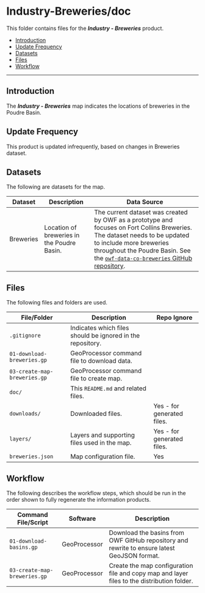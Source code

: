# Industry-Breweries/doc #

This folder contains files for the ***Industry - Breweries*** product.

* [Introduction](#introduction)
* [Update Frequency](#update-frequency)
* [Datasets](#datasets)
* [Files](#files)
* [Workflow](#workflow)

-----------------------------

## Introduction ##

The ***Industry - Breweries*** map indicates the locations of breweries in the Poudre Basin.

## Update Frequency ##

This product is updated infrequently,
based on changes in Breweries dataset.

## Datasets ##

The following are datasets for the map.

| **Dataset** | **Description** | **Data Source** |
| -- | -- | -- |
| Breweries | Location of breweries in the Poudre Basin. | The current dataset was created by OWF as a prototype and focuses on Fort Collins Breweries.  The dataset needs to be updated to include more breweries throughout the Poudre Basin.  See the [`owf-data-co-breweries` GitHub repository](https://github.com/OpenWaterFoundation/owf-data-co-breweries). |

## Files ##

The following files and folders are used.

| **File/Folder** | **Description** | **Repo Ignore** |
| -- | -- | -- |
| `.gitignore` | Indicates which files should be ignored in the repository. | |
| `01-download-breweries.gp` | GeoProcessor command file to download data. | |
| `03-create-map-breweries.gp` | GeoProcessor command file to create map. |
| `doc/` | This `README.md` and related files. | |
| `downloads/` | Downloaded files. | Yes - for generated files. |
| `layers/` | Layers and supporting files used in the map. | Yes - for generated files. |
| `breweries.json` | Map configuration file. | Yes |

## Workflow ##

The following describes the workflow steps, which should be run in the order shown to fully regenerate the information products.

| **Command File/Script** | **Software** | **Description** |
| -- | -- | -- |
| `01-download-basins.gp` | GeoProcessor | Download the basins from OWF GitHub repository and rewrite to ensure latest GeoJSON format. |
| `03-create-map-breweries.gp` | GeoProcessor | Create the map configuration file and copy map and layer files to the distribution folder. |
